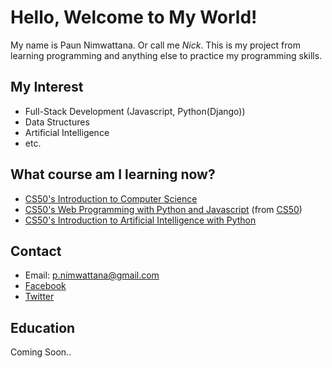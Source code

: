 # Hello, Welcome to My World!
My name is Paun Nimwattana. Or call me *Nick*.
This is my project from learning programming and anything else to practice my programming skills.

## My Interest
- Full-Stack Development (Javascript, Python(Django))
- Data Structures
- Artificial Intelligence
- etc.

## What course am I learning now?
- [CS50's Introduction to Computer Science](https://courses.edx.org/courses/course-v1:HarvardX+CS50+X/course/)
- [CS50's Web Programming with Python and Javascript](https://courses.edx.org/courses/course-v1:HarvardX+CS50AI+1T2020/course/) (from [CS50](https://cs50.harvard.edu/web/2020/))  
- [CS50's Introduction to Artificial Intelligence with Python](https://courses.edx.org/courses/course-v1:HarvardX+CS50AI+1T2020/course/)

## Contact
- Email: p.nimwattana@gmail.com
- [Facebook](https://www.facebook.com/nickkydavy)
- [Twitter](https://twitter.com/nickkydavy)

## Education
Coming Soon..


